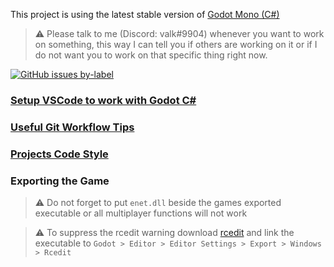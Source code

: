 This project is using the latest stable version of [Godot Mono (C#)](https://godotengine.org/download)  

> ⚠️ Please talk to me (Discord: valk#9904) whenever you want to work on something, this way I can tell you if others are working on it or if I do not want you to work on that specific thing right now.

[![GitHub issues by-label](https://img.shields.io/github/issues/Valks-Games/sankari/coding?color=black)](https://github.com/Valks-Games/sankari/issues?q=is%3Aissue+is%3Aopen+label%3Acoding)

### [Setup VSCode to work with Godot C#](https://github.com/Valks-Games/sankari/blob/main/.github/SETUP_VSCODE.md)

### [Useful Git Workflow Tips](https://github.com/Valks-Games/sankari/blob/main/.github/SETUP_GITHUB_FORK.md)

### [Projects Code Style](https://github.com/GodotModules/GodotModulesCSharp/blob/main/.github/FORMATTING_GUIDELINES.md)

### Exporting the Game
> ⚠️ Do not forget to put `enet.dll` beside the games exported executable or all multiplayer functions will not work

> ⚠️ To suppress the rcedit warning download [rcedit](https://github.com/electron/rcedit/releases) and link the executable to `Godot > Editor > Editor Settings > Export > Windows > Rcedit`
